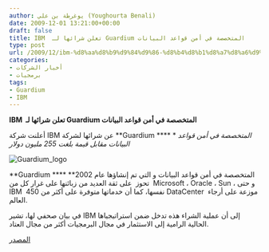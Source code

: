 ```yaml
---
author: يوغرطة بن علي (Youghourta Benali)
date: 2009-12-01 13:21:00+00:00
draft: false
title: IBM  تعلن شرائها لـ Guardium المتخصصة في أمن قواعد البيانات
type: post
url: /2009/12/ibm-%d8%aa%d8%b9%d9%84%d9%86-%d8%b4%d8%b1%d8%a7%d8%a6%d9%87%d8%a7-%d9%84%d9%80-guardium-%d8%a7%d9%84%d9%85%d8%aa%d8%ae%d8%b5%d8%b5%d8%a9-%d9%81%d9%8a-%d8%a3%d9%85%d9%86-%d9%82%d9%88%d8%a7%d8%b9%d8%af/
categories:
- أخبار الشركات
- برمجيات
tags:
- Guardium
- IBM
---
```


**IBM  تعلن شرائها لـ ****Guardium**** المتخصصة في أمن قواعد البيانات**



أعلنت شركة IBM عن شرائها لشركة **Guardium **** **المتخصصة في أمن قواعد  البيانات مقابل قيمة بلغت 255 مليون دولار*

![Guardium_logo](https://www.it-scoop.com/wp-content/uploads/2009/12/Guardium_logo-300x111.jpg)


**Guardium **** **المتخصصة في أمن قواعد البيانات و التي تم إنشاؤها عام 2002  تحوز  على ثقة العديد من زبائنها على غرار كل من Microsoft ، Oracle ، Sun ، و حتى IBM  نفسها، كما أن خدماتها متوفرة على أكثر من 450 DataCenter  موزعة على أرجاء العالم.

في بيان صحفي لها، تشير IBM إلى أن عملية الشراء هذه تدخل ضمن استراتيجياها الحالية الرامية إلى الاستثمار في مجال البرمجيات أكثر من مجال العتاد.

[المصدر](http://www.internetnews.com/bus-news/article.php/3850226/IBM+Acquires+Database+Security+Startup.htm)
